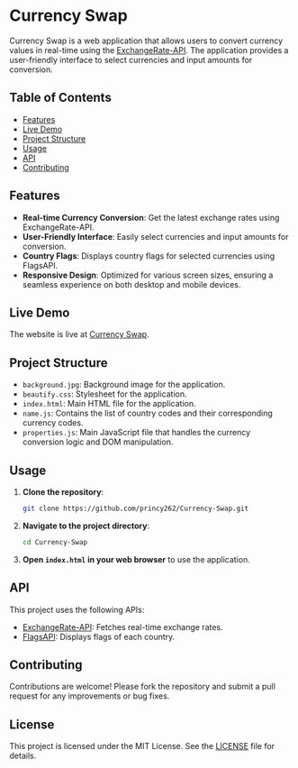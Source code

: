 # Currency Swap

Currency Swap is a web application that allows users to convert currency values in real-time using the [ExchangeRate-API](https://www.exchangerate-api.com/). The application provides a user-friendly interface to select currencies and input amounts for conversion.

## Table of Contents

- [Features](#features)
- [Live Demo](#live-demo)
- [Project Structure](#project-structure)
- [Usage](#usage)
- [API](#api)
- [Contributing](#contributing)

## Features

- **Real-time Currency Conversion**: Get the latest exchange rates using ExchangeRate-API.
- **User-Friendly Interface**: Easily select currencies and input amounts for conversion.
- **Country Flags**: Displays country flags for selected currencies using FlagsAPI.
- **Responsive Design**: Optimized for various screen sizes, ensuring a seamless experience on both desktop and mobile devices.

## Live Demo

The website is live at [Currency Swap](https://princy262.github.io/Currency-Swap/).

## Project Structure

- `background.jpg`: Background image for the application.
- `beautify.css`: Stylesheet for the application.
- `index.html`: Main HTML file for the application.
- `name.js`: Contains the list of country codes and their corresponding currency codes.
- `properties.js`: Main JavaScript file that handles the currency conversion logic and DOM manipulation.

## Usage

1. **Clone the repository**:
    ```sh
    git clone https://github.com/princy262/Currency-Swap.git
    ```
2. **Navigate to the project directory**:
    ```sh
    cd Currency-Swap
    ```
3. **Open `index.html` in your web browser** to use the application.

## API

This project uses the following APIs:
- [ExchangeRate-API](https://www.exchangerate-api.com/): Fetches real-time exchange rates.
- [FlagsAPI](https://flagsapi.com): Displays flags of each country.

## Contributing

Contributions are welcome! Please fork the repository and submit a pull request for any improvements or bug fixes.

## License

This project is licensed under the MIT License. See the [LICENSE](LICENSE) file for details.